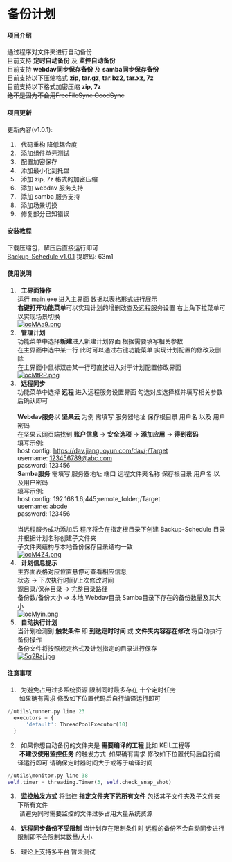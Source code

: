 # 备份计划

#### 项目介绍
通过程序对文件夹进行自动备份 <br>
目前支持 **定时自动备份** 及 **监控自动备份** <br>
目前支持 **webdav同步保存备份** 及 **samba同步保存备份**<br>
目前支持以下压缩格式 **zip, tar.gz, tar.bz2, tar.xz, 7z** <br>
目前支持以下格式加密压缩 **zip, 7z**<br>
<strike>绝不是因为不会用FreeFileSync GoodSync</strike><br>

#### 项目更新
更新内容(v1.0.1):
1. &nbsp; 代码重构 降低耦合度
2. &nbsp; 添加组件单元测试
3. &nbsp; 配置加密保存
4. &nbsp; 添加最小化到托盘
5. &nbsp; 添加 zip, 7z 格式的加密压缩
6. &nbsp; 添加 webdav 服务支持
7. &nbsp; 添加 samba 服务支持
8. &nbsp; 添加场景切换
9. &nbsp; 修复部分已知错误

#### 安装教程
下载压缩包，解压后直接运行即可 <br>
[Backup-Schedule v1.0.1](https://pan.baidu.com/s/1lp-ar6vcfxS4mFqSZ-P7gA) 提取码: 63m1

#### 使用说明

1. &nbsp; **主界面操作** <br>
运行 main.exe 进入主界面 数据以表格形式进行展示<br>
**右键打开功能菜单**可以实现计划的增删改查及远程服务设置 右上角下拉菜单可以实现场景切换<br>
[![ocMAa9.png](https://s4.ax1x.com/2021/12/07/ocMAa9.png)](https://imgtu.com/i/ocMAa9)
2.  &nbsp; **管理计划** <br>
功能菜单中选择**新建**进入新建计划界面 根据需要填写相关参数<br>
在主界面中选中某一行 此时可以通过右键功能菜单 实现计划配置的修改及删除<br>
在主界面中鼠标双击某一行可直接进入对于计划配置修改界面<br>
[![ocMtRP.png](https://s4.ax1x.com/2021/12/07/ocMtRP.png)](https://imgtu.com/i/ocMtRP)
3.  &nbsp; **远程同步** <br>
功能菜单中选择 **远程** 进入远程服务设置界面 勾选对应选择框并填写相关参数后确认即可<br><br>
**Webdav服务**以 **坚果云** 为例 需填写 服务器地址 保存根目录 用户名 以及 用户密码<br>
在坚果云网页端找到 **账户信息** -> **安全选项** -> **添加应用** -> **得到密码**<br>
填写示例:<br>
host config: https://dav.jianguoyun.com/dav/;/Target<br>
username: 123456789@abc.com<br>
password: 123456<br>
**Samba服务** 需填写 服务器地址 端口 远程文件夹名称 保存根目录 用户名 以及用户密码<br>
填写示例:<br>
host config: 192.168.1.6;445;remote_folder;/Target<br>
username: abcde<br>
password: 123456<br><br>
当远程服务成功添加后 程序将会在指定根目录下创建 Backup-Schedule 目录 并根据计划名称创建子文件夹<br>
子文件夹结构与本地备份保存目录结构一致<br>
[![ocM4Z4.png](https://s4.ax1x.com/2021/12/07/ocM4Z4.png)](https://imgtu.com/i/ocM4Z4)
4.  &nbsp; **计划信息提示** <br>
主界面表格对应位置悬停可查看相应信息<br>
状态 -> 下次执行时间/上次修改时间<br>
源目录/保存目录 -> 完整目录路径<br>
备份数/备份大小 -> 本地 Webdav目录 Samba目录下存在的备份数量及其大小<br>
[![ocMyin.png](https://s4.ax1x.com/2021/12/07/ocMyin.png)](https://imgtu.com/i/ocMyin)
6.  &nbsp; **自动执行计划** <br>
当计划检测到 **触发条件** 即 **到达定时时间** 或 **文件夹内容存在修改** 将自动执行备份操作 <br>
备份文件将按照规定格式及计划指定的目录进行保存<br>
[![5q2Raj.jpg](https://z3.ax1x.com/2021/10/28/5q2Raj.jpg)](https://imgtu.com/i/5q2Raj)

#### 注意事项
1. &nbsp; 为避免占用过多系统资源 限制同时最多存在 十个定时任务 <br>
&nbsp;如果确有需求 修改如下位置代码后自行编译运行即可
```python
//utils\runner.py line 23
  executors = {
      'default': ThreadPoolExecutor(10)
  }
```

2. &nbsp; 如果你想自动备份的文件夹是 **需要编译的工程** 比如 KEIL工程等<br>
&nbsp;**不建议使用监控任务** 的触发方式
&nbsp;如果确有需求 修改如下位置代码后自行编译运行即可 请确保定时器时间大于或等于编译时间
```python
//utils\monitor.py line 38
self.timer = threading.Timer(3, self.check_snap_shot)
```

3. &nbsp; **监控触发方式** 将监控 **指定文件夹下的所有文件** 包括其子文件夹及子文件夹下所有文件 <br>
&nbsp;请避免同时需要监控的文件过多占用大量系统资源

4. &nbsp; **远程同步备份不受限制** 当计划存在限制条件时 远程的备份不会自动同步进行限制即不会限制其数量/大小 <br>

4. &nbsp; 理论上支持多平台 暂未测试 
